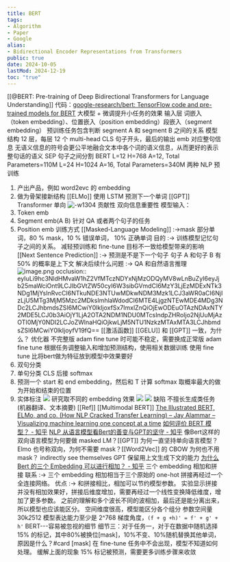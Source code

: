 ```yaml
---
title: BERT
tags:
- Algorithm
- Paper
- Google
alias:
- Bidirectional Encoder Representations from Transformers
public: true
date: 2024-10-05
lastMod: 2024-12-19
toc: "true"
---
```


[[@BERT: Pre-training of Deep Bidirectional Transformers for Language Understanding]]
代码：[google-research/bert: TensorFlow code and pre-trained models for BERT](https://github.com/google-research/bert)
大模型 + 微调提升小任务的效果
输入层
词嵌入（token embedding）、位置嵌入（position embedding）段嵌入（segment embedding）
预训练任务包含判断 segment A 和 segment B 之间的关系
模型结构 12 层，每层 12 个 multi-head
CLS 句子开头，最后的输出 emb 对应整句信息
无语义信息的符号会更公平地融合文本中各个词的语义信息，从而更好的表示整句话的语义
SEP 句子之间分割
BERT
L=12 H=768 A=12, Total Parameters=110M
L=24 H=1024 A=16, Total Parameters=340M
两种 NLP 预训练
1. 产出产品，例如 word2evc 的 embedding
2. 做为骨架接新结构
[[ELMo]]
使用 LSTM 预测下一个单词
[[GPT]]
Transformer
单向
![-w1304](https://media.xiang578.com/15796058893917.jpg)
贡献性
双向信息重要性
模型输入：
1. Token emb
2. Segment emb(A B) 针对 QA 或者两个句子的任务
3. Position emb
训练方式
[[Masked-Language Modeling]] :->mask 部分单词，80 % mask，10 % 错误单词， 10% 正确单词
目的 :-> 训练模型记忆句子之间的关系。
减轻预训练和 fine-tune 目标不一致给模型带来的影响
[[Next Sentence Prediction]] :-> 预测是不是下一个句子
句子 A 和句子 B 有 50% 的概率是上下文
解决后续什么问题 :-> QA 和自然语言推理
![image.png](/assets/image_1734616338421_0.png)
occlusion:: eyIuLi9hc3NldHMvaW1hZ2VfMTczNDYxNjMzODQyMV8wLnBuZyI6eyJjb25maWciOnt9LCJlbGVtZW50cyI6W3sibGVmdCI6MzY3LjEzMDExNTk3NDg1MjYsInRvcCI6NTkuNDE3NTUwMDkwNDM3Mzk1LCJ3aWR0aCI6NjIzLjU5MTg3MjM5Mzc2MDksImhlaWdodCI6MTE4LjgzNTEwMDE4MDg3NDc2LCJhbmdsZSI6MCwiY0lkIjoxfSx7ImxlZnQiOjEwODEuOTAzNDAxNTY2MDE5LCJ0b3AiOjY1LjA2OTA2NDM1NDU0MTcsIndpZHRoIjo2NjUuMjAzOTI0MjY0NDI2LCJoZWlnaHQiOjkwLjM5NTU1NzkzMTAxMTA3LCJhbmdsZSI6MCwiY0lkIjoyfV19fQ==
[[激活函数]] [[GELU]]
和 [[GPT]] 一致，为什么？
优化器
不完整版 adam
fine tune 时可能不稳定，需要换成正常版 adam
fine tune
根据任务调整输入和增加预测结构，使用相关数据训练
使用 fine tune 比将bert做为特征放到模型中效果要好
1. 双句分类
2. 单句分类
CLS 后接 softmax
3. 预测一个 start 和 end embedding，然后和 T 计算 softmax 取概率最大的做为开始和结束的位置
4. 实体标注
![](https://media.xiang578.com/15797898522547.jpg)
研究取不同的 embedding 效果
![](https://media.xiang578.com/15797903362815.jpg)
![](https://media.xiang578.com/15797905640627.jpg)
缺陷
不擅长生成类任务(机器翻译、文本摘要)
[[Ref]]
[[Multimodal BERT]]
[The Illustrated BERT, ELMo, and co. (How NLP Cracked Transfer Learning) – Jay Alammar – Visualizing machine learning one concept at a time](https://jalammar.github.io/illustrated-bert/)
[如何评价 BERT 模型？ - 知乎](https://www.zhihu.com/question/298203515)
[ NLP 从语言模型看Bert的善变与GPT的坚守 - 知乎](https://zhuanlan.zhihu.com/p/66409688)
像Bert这样的双向语言模型为何要做 masked LM？[[GPT]] 为何一直坚持单向语言模型？ Elmo 也号称双向，为何不需要 mask？[[Word2Vec]] 的 CBOW 为何也不用 mask？
indirectly see themselves
GPT 保留用上文生成下文的能力
[为什么 Bert 的三个 Embedding 可以进行相加？ - 知乎](https://www.zhihu.com/question/374835153)
三个 embedding 相加和拼接
联系 :-> 三个 embedding 相加相当于三个原始的 one-hot 拼接再经过一个全连接网络。
优点 :-> 和拼接相比，相加可以节约模型参数。
实验显示拼接并没有相加效果好，拼接后维度增加，需要再经过一个线性变换降低维度，增加了更多参数。
之前的理解和多个波长不同的波相加，最后还是能分离出来，所以模型也应该能区分。
空间维度很高，模型能区分各个组分
参数空间量 30k*2*512
模型表达能力至少是 2^768
梯度角度，`(f + g +h)' = f' + g' + h'`
BERT---容易被忽视的细节
细节三：对于任务一，对于在数据中随机选择 15% 的标记，其中80%被换位[mask]，10%不变、10%随机替换其他单词，原因是什么？#card
[mask] 在 fine-tune 任务中不会出现，模型不知道如何处理。
缓解上面的现象
15% 标记被预测，需要更多训练步骤来收敛